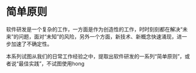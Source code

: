 # 简单原则

软件研发是一个复杂的工作，一方面是作为创造性的工作，时时刻刻都在解决“未来”的问题，面对“未知”的风险，另外一个方面，新技术、新概念快速涌现，进一步加速了不确定性。

本系列试图从我们的日常工作经验之中，提取出软件研发的一系列“简单原则”，或者说“最佳实践”，不试图使用hong